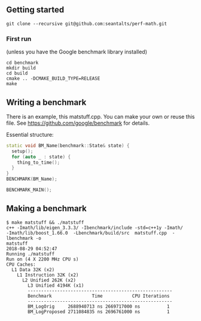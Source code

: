 ## Getting started
```
git clone --recursive git@github.com:seantalts/perf-math.git
```

### First run 

(unless you have the Google benchmark library installed)
```
cd benchmark
mkdir build
cd build
cmake .. -DCMAKE_BUILD_TYPE=RELEASE
make
```

## Writing a benchmark
There is an example, this matstuff.cpp. You can make your own or reuse this
file. See https://github.com/google/benchmark for details.

Essential structure:
```cpp
static void BM_Name(benchmark::State& state) {
  setup();
  for (auto _ : state) {
    thing_to_time();
  }
}
BENCHMARK(BM_Name);

BENCHMARK_MAIN();
```

## Making a benchmark
```
$ make matstuff && ./matstuff 
c++ -Imath/lib/eigen_3.3.3/ -Ibenchmark/include -std=c++1y -Imath/
-Imath/lib/boost_1.66.0  -Lbenchmark/build/src  matstuff.cpp  -lbenchmark -o
matstuff
2018-08-29 04:52:47
Running ./matstuff
Run on (4 X 2200 MHz CPU s)
CPU Caches:
  L1 Data 32K (x2)
    L1 Instruction 32K (x2)
      L2 Unified 262K (x2)
        L3 Unified 4194K (x1)
        ------------------------------------------------------
        Benchmark               Time           CPU Iterations
        ------------------------------------------------------
        BM_LogOrig     2688940713 ns 2669717000 ns          1
        BM_LogProposed 2711084835 ns 2696761000 ns          1
```
